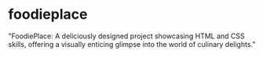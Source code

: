 # foodieplace
"FoodiePlace: A deliciously designed project showcasing HTML and CSS skills, offering a visually enticing glimpse into the world of culinary delights."
